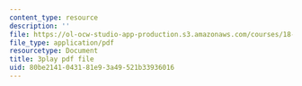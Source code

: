 ```yaml
---
content_type: resource
description: ''
file: https://ol-ocw-studio-app-production.s3.amazonaws.com/courses/18-01sc-single-variable-calculus-fall-2010/80be2141043181e93a49521b33936016_iHErQuZ8M-I.pdf
file_type: application/pdf
resourcetype: Document
title: 3play pdf file
uid: 80be2141-0431-81e9-3a49-521b33936016
---
```

